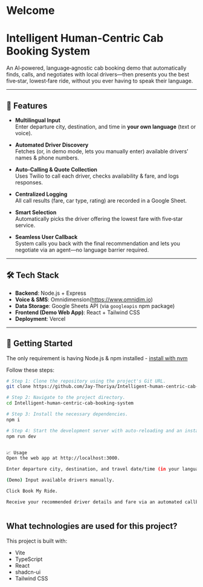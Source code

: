 # Welcome

# Intelligent Human‑Centric Cab Booking System

An AI‑powered, language‑agnostic cab booking demo that automatically finds, calls, and negotiates with local drivers—then presents you the best five‑star, lowest‑fare ride, without you ever having to speak their language.

---

## 🎯 Features

- **Multilingual Input**  
  Enter departure city, destination, and time in **your own language** (text or voice).  

- **Automated Driver Discovery**  
  Fetches (or, in demo mode, lets you manually enter) available drivers’ names & phone numbers.

- **Auto‑Calling & Quote Collection**  
  Uses Twilio to call each driver, checks availability & fare, and logs responses.

- **Centralized Logging**  
  All call results (fare, car type, rating) are recorded in a Google Sheet.

- **Smart Selection**  
  Automatically picks the driver offering the lowest fare with five‑star service.

- **Seamless User Callback**  
  System calls you back with the final recommendation and lets you negotiate via an agent—no language barrier required.

---

## 🛠 Tech Stack

- **Backend**: Node.js + Express  
- **Voice & SMS**: Omnidimension(https://www.omnidim.io)  
- **Data Storage**: Google Sheets API (via `googleapis` npm package)  
- **Frontend (Demo Web App)**: React + Tailwind CSS  
- **Deployment**:  Vercel 

---

## 🚀 Getting Started


The only requirement is having Node.js & npm installed - [install with nvm](https://github.com/nvm-sh/nvm#installing-and-updating)

Follow these steps:

```sh
# Step 1: Clone the repository using the project's Git URL.
git clone https://github.com/Jay-Thoriya/Intelligent-human-centric-cab-booking-system

# Step 2: Navigate to the project directory.
cd Intelligent-human-centric-cab-booking-system

# Step 3: Install the necessary dependencies.
npm i

# Step 4: Start the development server with auto-reloading and an instant preview.
npm run dev


📈 Usage
Open the web app at http://localhost:3000.

Enter departure city, destination, and travel date/time (in your language).

(Demo) Input available drivers manually.

Click Book My Ride.

Receive your recommended driver details and fare via an automated callback.



```

## What technologies are used for this project?

This project is built with:

- Vite
- TypeScript
- React
- shadcn-ui
- Tailwind CSS


